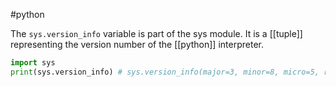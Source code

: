 #python

The `sys.version_info` variable is part of the sys module. It is a [[tuple]] representing the version number of the [[python]] interpreter.

```python
import sys
print(sys.version_info) # sys.version_info(major=3, minor=8, micro=5, releaselevel='final', serial=0)
```
